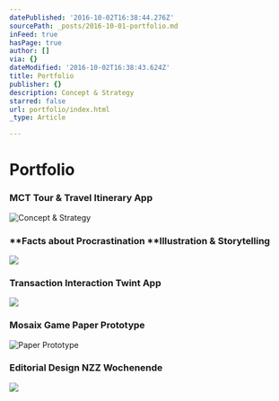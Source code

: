 ```yaml
---
datePublished: '2016-10-02T16:38:44.276Z'
sourcePath: _posts/2016-10-01-portfolio.md
inFeed: true
hasPage: true
author: []
via: {}
dateModified: '2016-10-02T16:38:43.624Z'
title: Portfolio
publisher: {}
description: Concept & Strategy
starred: false
url: portfolio/index.html
_type: Article

---
```

# Portfolio

### **MCT Tour** & Travel Itinerary App
![Concept & Strategy](https://the-grid-user-content.s3-us-west-2.amazonaws.com/d63bfeba-eabf-45ae-934a-e3ea348bfc5e.gif)

### **Facts about Procrastination **Illustration & Storytelling
![](https://the-grid-user-content.s3-us-west-2.amazonaws.com/17c9dcd0-1de7-4bf8-9a57-0cd652011355.gif)

### **Transaction Interaction** Twint App
![](https://the-grid-user-content.s3-us-west-2.amazonaws.com/1e6d69ec-0734-48b8-b1f2-864c13deef24.gif)

### **Mosaix Game** Paper Prototype
![Paper Prototype](https://the-grid-user-content.s3-us-west-2.amazonaws.com/265ec4a2-c0d8-4dd3-adbd-2c85c162a5a1.gif)

### **Editorial Design** NZZ Wochenende
![](https://the-grid-user-content.s3-us-west-2.amazonaws.com/e63b7ba5-71ce-477b-9a91-f99ac5ba474d.gif)